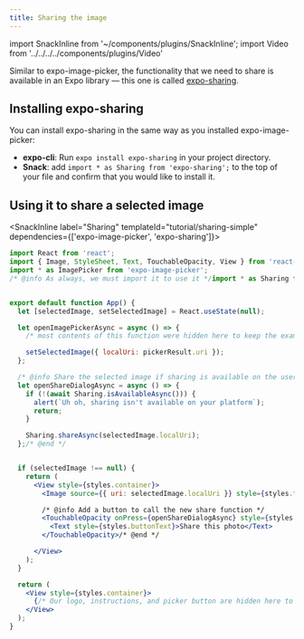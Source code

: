 ```yaml
---
title: Sharing the image
---
```


import SnackInline from '~/components/plugins/SnackInline';
import Video from '../../../../components/plugins/Video'

Similar to expo-image-picker, the functionality that we need to share is available in an Expo library &mdash; this one is called [expo-sharing](../../sdk/sharing/).

## Installing expo-sharing

You can install expo-sharing in the same way as you installed expo-image-picker:

- **expo-cli**: Run `expo install expo-sharing` in your project directory.
- **Snack**: add `import * as Sharing from 'expo-sharing';` to the top of your file and confirm that you would like to install it.

## Using it to share a selected image

<SnackInline label="Sharing" templateId="tutorial/sharing-simple" dependencies={['expo-image-picker', 'expo-sharing']}>

```jsx
import React from 'react';
import { Image, StyleSheet, Text, TouchableOpacity, View } from 'react-native';
import * as ImagePicker from 'expo-image-picker';
/* @info As always, we must import it to use it */import * as Sharing from 'expo-sharing';/* @end */


export default function App() {
  let [selectedImage, setSelectedImage] = React.useState(null);

  let openImagePickerAsync = async () => {
    /* most contents of this function were hidden here to keep the example brief */

    setSelectedImage({ localUri: pickerResult.uri });
  };

  /* @info Share the selected image if sharing is available on the user's device */
  let openShareDialogAsync = async () => {
    if (!(await Sharing.isAvailableAsync())) {
      alert(`Uh oh, sharing isn't available on your platform`);
      return;
    }

    Sharing.shareAsync(selectedImage.localUri);
  };/* @end */


  if (selectedImage !== null) {
    return (
      <View style={styles.container}>
        <Image source={{ uri: selectedImage.localUri }} style={styles.thumbnail} />

        /* @info Add a button to call the new share function */
        <TouchableOpacity onPress={openShareDialogAsync} style={styles.button}>
          <Text style={styles.buttonText}>Share this photo</Text>
        </TouchableOpacity>/* @end */

      </View>
    );
  }

  return (
    <View style={styles.container}>
      {/* Our logo, instructions, and picker button are hidden here to keep the example brief */}
    </View>
  );
}
```

</SnackInline>